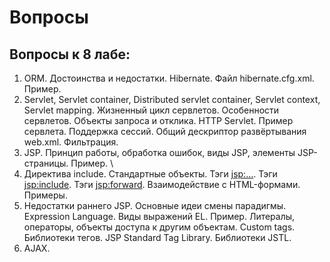 # Вопросы

## Вопросы к 8 лабе:

1. ORM. Достоинства и недостатки. Hibernate. Файл hibernate.cfg.xml. Пример. 
2. Servlet, Servlet container, Distributed servlet container, Servlet context, Servlet mapping. Жизненный цикл сервлетов. Особенности сервлетов. Объекты запроса и отклика. HTTP Servlet. Пример сервлета. Поддержка сессий. Общий дескриптор развёртывания web.xml. Фильтрация. 
3. JSP. Принцип работы, обработка ошибок, виды JSP, элементы JSP-страницы. Пример. \
4. Директива include. Стандартные объекты. Тэги <jsp:…>. Тэги <jsp:include>. Тэги <jsp:forward>. Взаимодействие с HTML-формами. Примеры. 
5. Недостатки раннего JSP. Основные идеи смены парадигмы. Expression Language. Виды выражений EL. Пример. Литералы, операторы, объекты доступа к другим объектам. Custom tags. Библиотеки тегов. JSP Standard Tag Library. Библиотеки JSTL. 
6. AJAX.